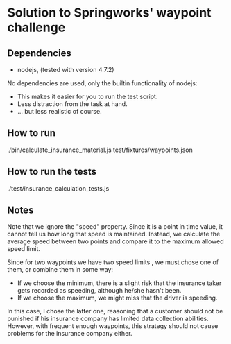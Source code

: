 # Solution to Springworks' waypoint challenge

## Dependencies
* nodejs, (tested with version 4.7.2)

No dependencies are used, only the builtin functionality of nodejs:
* This makes it easier for you to run the test script.
* Less distraction from the task at hand.
* ... but less realistic of course.

## How to run
./bin/calculate_insurance_material.js test/fixtures/waypoints.json

## How to run the tests
./test/insurance_calculation_tests.js

## Notes
Note that we ignore the "speed" property. Since it is a point in time
value, it cannot tell us how long that speed is maintained. Instead,
we calculate the average speed between two points and compare it to
the maximum allowed speed limit.

Since for two waypoints we have two speed limits , we must chose one of them, or combine them in some way:
* If we choose the minimum, there is a slight risk that the insurance
  taker gets recorded as speeding, although he/she hasn't been.
* If we choose the maximum, we might miss that the driver is speeding.

In this case, I chose the latter one, reasoning that a customer should
not be punished if his insurance company has limited data collection
abilities. However, with frequent enough waypoints, this strategy should
not cause problems for the insurance company either.
